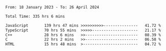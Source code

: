 <!-- ![GitHub metrics](https://metrics.lecoq.io/i-ice-bear) -->  

<!--START_SECTION:waka-->

```txt
From: 18 January 2023 - To: 26 April 2024

Total Time: 335 hrs 6 mins

JavaScript       139 hrs 47 mins >>>>>>>>>>---------------   41.72 %
TypeScript       70 hrs 55 mins  >>>>>--------------------   21.17 %
C++              28 hrs 6 mins   >>-----------------------   08.39 %
C                22 hrs 2 mins   >>-----------------------   06.58 %
HTML             15 hrs 48 mins  >------------------------   04.72 %
```

<!--END_SECTION:waka-->
###
